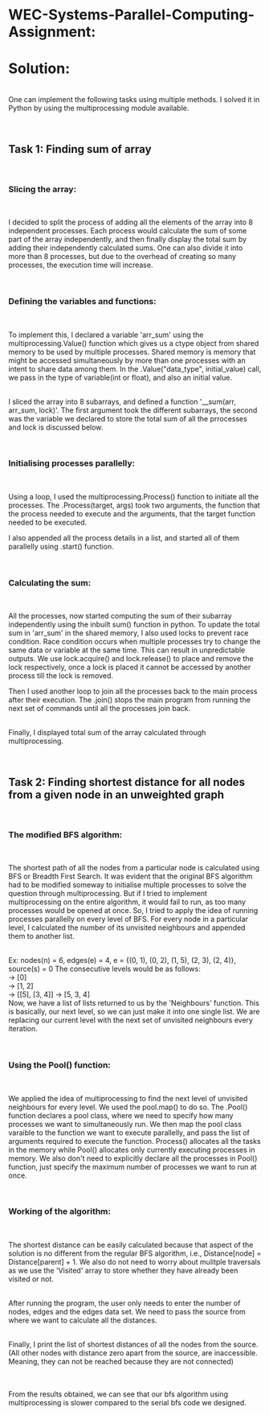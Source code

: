 <h1><b>WEC-Systems-Parallel-Computing-Assignment:</b></h1>
<h1><b>Solution:</b></h1>

</br>One can implement the following tasks using multiple methods. I solved it in Python by using the multiprocessing module available.

</br><h2><b>Task 1: Finding sum of array</b></h2>

</br><h3><b>Slicing the array:</h3></b></br>

I decided to split the process of adding all the elements of the array into 8 independent processes. Each process would calculate the sum of some part of the array independently, and then finally display the total sum by adding their independently calculated sums. One can also divide it into more than 8 processes, but due to the overhead of creating so many processes, the execution time will increase.

</br><h3><b>Defining the variables and functions:</b></h3></br>

To implement this, I declared a variable 'arr_sum' using the multiprocessing.Value() function which gives us a ctype object from shared memory to be used by multiple processes. Shared memory is memory that might be accessed simultaneously by more than one processes with an intent to share data among them. In the .Value("data_type", initial_value) call, we pass in the type of variable(int or float), and also an initial value.

</br>I sliced the array into 8 subarrays, and defined a function '__sum(arr, arr_sum, lock)'. The first argument took the different subarrays, the second was the variable we declared to store the total sum of all the prrocesses and lock is discussed below.

</br><h3><b>Initialising processes parallelly:</b></h3></br>

Using a loop, I used the multiprocessing.Process() function to initiate all the processes. The .Process(target, args) took two arguments, the function that the process needed to execute and the arguments, that the target function needed to be executed.

I also appended all the process details in a list, and started all of them parallelly using .start() function.

</br><h3><b>Calculating the sum:</b></h3></br>

All the processes, now started computing the sum of their subarray independently using the inbuilt sum() function in python. To update the total sum in 'arr_sum' in the shared memory, I also used locks to prevent race condition. Race condition occurs when multiple processes try to change the same data or variable at the same time. This can result in unpredictable outputs. We use lock.acquire() and lock.release() to place and remove the lock respectively, once a lock is placed it cannot be accessed by another process till the lock is removed.

Then I used another loop to join all the processes back to the main process after their execution. The .join() stops the main program from running the next set of commands until all the processes join back.

</br>Finally, I displayed total sum of the array calculated through multiprocessing.


</br><h2><b>Task 2: Finding shortest distance for all nodes from a given node in an unweighted graph</b></h2>

</br><h3><b>The modified BFS algorithm:</h3></b></br>

The shortest path of all the nodes from a particular node is calculated using BFS or Breadth First Search. It was evident that the original BFS algorithm had to be modified someway to initialise multiple processes to solve the question through multiprocessing. But if I tried to implement multiprocessing on the entire algorithm, it would fail to run, as too many processes would be opened at once. So, I tried to apply the idea of running processes parallelly on every level of BFS. For every node in a particular level, I calculated the number of its unvisited neighbours and appended them to another list.

</br>Ex: nodes(n) = 6, edges(e) = 4, e = {(0, 1), (0, 2), (1, 5), (2, 3), (2, 4)}, source(s) = 0
The consecutive levels would be as follows:
</br>-> [0]
</br>-> [1, 2]
</br>-> [[5], [3, 4]] -> [5, 3, 4]
</br> Now, we have a list of lists returned to us by the 'Neighbours' function. This is basically, our next level, so we can just make it into one single list. We are replacing our current level with the next set of unvisited neighbours every iteration.

</br><h3><b>Using the Pool() function:</h3></b></br>

We applied the idea of multiprocessing to find the next level of unvisited neighbours for every level. We used the pool.map() to do so. The .Pool() function declares a pool class, where we need to specify how many processes we want to simultaneously run. We then map the pool class varaible to the function we want to execute parallelly, and pass the list of arguments required to execute the function. Process() allocates all the tasks in the memory while Pool() allocates only currently executing processes in memory. We also don't need to explicitly declare all the processes in Pool() function, just specify the maximum number of processes we want to run at once.

</br><h3><b>Working of the algorithm:</h3></b></br>

The shortest distance can be easily calculated because that aspect of the solution is no different from the regular BFS algorithm, i.e., Distance[node] = Distance[parent] + 1. We also do not need to worry about mulitple traversals as we use the 'Visited' array to store whether they have already been visited or not.

</br>After running the program, the user only needs to enter the number of nodes, edges and the edges data set. We need to pass the source from where we want to calculate all the distances.

</br>Finally, I print the list of shortest distances of all the nodes from the source. (All other nodes with distance zero apart from the source, are inaccessible. Meaning, they can not be reached because they are not connected)

</br></br>From the results obtained, we can see that our bfs algorithm using multiprocessing is slower compared to the serial bfs code we designed.